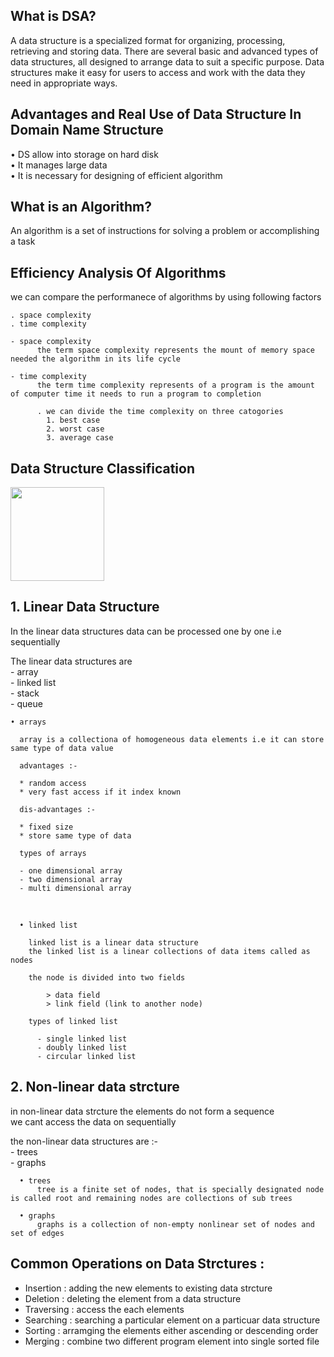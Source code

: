 ## What is DSA?
A data structure is a specialized format for organizing, processing, retrieving and storing data. There are several basic and advanced types of data structures, all designed to arrange data to suit a specific purpose. Data structures make it easy for users to access and work with the data they need in appropriate ways.

## Advantages and Real Use of Data Structure In Domain Name Structure
•	DS allow into storage on hard disk <br />
•	It manages large data <br />
•	It is necessary for designing of efficient algorithm <br />

## What is an Algorithm?
An algorithm is a set of instructions for solving a problem or accomplishing a task <br />

## Efficiency Analysis Of Algorithms

  we can compare the performanece of algorithms by using following factors <br />
  
    . space complexity 
    . time complexity 
    
    - space complexity
          the term space complexity represents the mount of memory space needed the algorithm in its life cycle
          
    - time complexity
          the term time complexity represents of a program is the amount of computer time it needs to run a program to completion
          
          . we can divide the time complexity on three catogories
            1. best case
            2. worst case
            3. average case

## Data Structure Classification

<img src="https://static.javatpoint.com/ds/images/ds-introduction.png" width="150" />


## 1. Linear Data Structure
  In the linear data structures data can be processed one by one i.e sequentially <br />
  
  The linear data structures are <br />
    - array <br />
    - linked list <br />
    - stack <br />
    - queue <br />
    
    • arrays
    
      array is a collectiona of homogeneous data elements i.e it can store same type of data value 
      
      advantages :- 
      
      * random access 
      * very fast access if it index known 
      
      dis-advantages :- 
      
      * fixed size
      * store same type of data
      
      types of arrays
      
      - one dimensional array
      - two dimensional array
      - multi dimensional array
      
<br />
      
      • linked list
      
        linked list is a linear data structure
        the linked list is a linear collections of data items called as nodes
        
        the node is divided into two fields
        
            > data field
            > link field (link to another node)
            
        types of linked list
        
          - single linked list
          - doubly linked list
          - circular linked list
          
 ## 2. Non-linear data strcture
   in non-linear data strcture the elements do not form a sequence <br />
   we cant access the data on sequentially <br />
   
   the non-linear data structures are :- <br />
    - trees <br />
    - graphs <br />
      
      • trees
          tree is a finite set of nodes, that is specially designated node is called root and remaining nodes are collections of sub trees
      
      • graphs
          graphs is a collection of non-empty nonlinear set of nodes and set of edges
          
          
 ## Common Operations on Data Strctures : <br />
   * Insertion : adding the new elements to existing data strcture
   * Deletion  : deleting the element from a data structure
   * Traversing : access the each elements
   * Searching : searching a particular element on a particuar data structure
   * Sorting : arramging the elements either ascending or descending order
   * Merging : combine two different program element into single sorted file
    
  
      
    